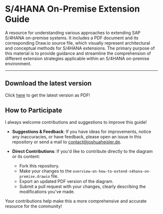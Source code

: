 # S/4HANA On-Premise Extension Guide
A resource for understanding various approaches to extending SAP S/4HANA on-premise systems. It includes a PDF document and its corresponding Draw.io source file, which visually represent architectural and conceptual methods for S/4HANA extensions. The primary purpose of this material is to provide guidance and streamline the comprehension of different extension strategies applicable within an S/4HANA on-premise 
environment.

---

## Download the latest version
Click [here](https://github.com/joshuaheislerde/overview-on-how-to-extend-s4hana-on-premise/blob/main/overview-on-how-to-extend-s4hana-on-premise.drawio.pdf) to get the latest version as PDF!

## How to Participate
I always welcome contributions and suggestions to improve this guide!

- **Suggestions & Feedback**: If you have ideas for improvements, notice any inaccuracies, or have feedback, please open an issue in this repository or send a mail to contact@joshuaheisler.de.

- **Direct Contributions**: If you'd like to contribute directly to the diagram or its content:
    - Fork this repository.
    - Make your changes to the ```overview-on-how-to-extend-s4hana-on-premise.drawio``` file.
    - Export an updated PDF version of the diagram.
    - Submit a pull request with your changes, clearly describing the modifications you've made.

Your contributions help make this a more comprehensive and accurate resource for the community!